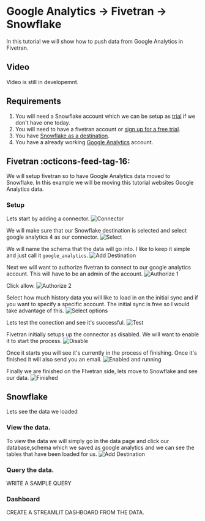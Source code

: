# Google Analytics -> Fivetran -> Snowflake
In this tutorial we will show how to push data from Google Analytics in Fivetran.

## Video
Video is still in developemnt.

## Requirements
1. You will need a Snowflake account which we can be setup as [trial](https://signup.snowflake.com/) if we don't have one today.
2. You will need to have a fivetran account or [sign up for a free trial](https://fivetran.com/signup).
3. You have [Snowflake as a destination](https://sfc-gh-dwilczak.github.io/tutorials/fivetran/setup/setup/).
4. You have a already working [Google Analytics](https://developers.google.com/analytics/) account. 

## Fivetran :octicons-feed-tag-16:
We will setup fivetran so to have Google Analytics data moved to Snowflake. In this example we will be moving this tutorial websites Google Analytics data.

### Setup
Lets start by adding a connector.
![Connector](images/1.png)

We will make sure that our Snowflake destination is selected and select google analytics 4 as our connector.
![Select](images/2.png)

We will name the schema that the data will go into. I like to keep it simple and just call it ``google_analytics``.
![Add Destination](images/3.png)

Next we will want to authorize fivetran to connect to our google analytics account. This will have to be an admin of the account.
![Authorize 1](images/4.png)

Click allow.
![Authorize 2](images/5.png)

Select how much history data you will like to load in on the initial sync and if you want to specify a specific account. The initial sync is free so I would take advantage of this.
![Select options](images/6.png)

Lets test the conection and see it's successful.
![Test](images/7.png)

Fivetran initially setups up the connector as disabled. We will want to enable it to start the process.
![Disable](images/8.png)

Once it starts you will see it's currently in the process of finishing. Once it's finished it will also send you an email.
![Enabled and running](images/9.png)

Finally we are finished on the FIvetran side, lets move to Snowflake and see our data.
![Finished](images/11.png)

## Snowflake
Lets see the data we loaded

### View the data.
To view the data we will simply go in the data page and click our database,schema which we saved as google analytics and we can see the tables that have been loaded for us.
![Add Destination](images/10.png)

### Query the data.
WRITE A SAMPLE QUERY

### Dashboard
CREATE A STREAMLIT DASHBOARD FROM THE DATA.